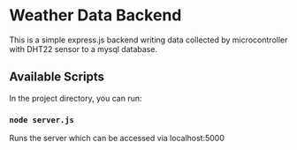 # Weather Data Backend

This is a simple express.js backend writing data collected by microcontroller with DHT22 sensor to a mysql database.

## Available Scripts

In the project directory, you can run:

### `node server.js`

Runs the server which can be accessed via localhost:5000